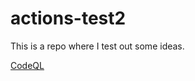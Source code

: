 # actions-test2

This is a repo where I test out some ideas.

[CodeQL](https://github.com/aeisenberg/actions-test2/actions/workflows/codeql.yml/badge.svg?branch=main&event=push)
